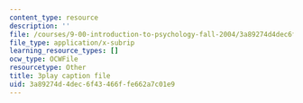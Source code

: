 ```yaml
---
content_type: resource
description: ''
file: /courses/9-00-introduction-to-psychology-fall-2004/3a89274d4dec6f43466ffe662a7c01e9_10499.srt
file_type: application/x-subrip
learning_resource_types: []
ocw_type: OCWFile
resourcetype: Other
title: 3play caption file
uid: 3a89274d-4dec-6f43-466f-fe662a7c01e9
---
```

